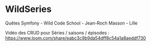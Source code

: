 # WildSeries
Quêtes Symfony - Wild Code School - Jean-Roch Masson - Lille

Vidéo des CRUD pour Séries / saisons / épisodes : https://www.loom.com/share/eabc3c9b9da54dff8c54a1a8aeddf730 
